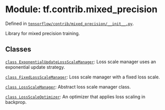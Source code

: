 <div itemscope itemtype="http://developers.google.com/ReferenceObject">
<meta itemprop="name" content="tf.contrib.mixed_precision" />
<meta itemprop="path" content="Stable" />
</div>

# Module: tf.contrib.mixed_precision



Defined in [`tensorflow/contrib/mixed_precision/__init__.py`](https://www.tensorflow.org/code/tensorflow/contrib/mixed_precision/__init__.py).

Library for mixed precision training.

## Classes

[`class ExponentialUpdateLossScaleManager`](../../tf/contrib/mixed_precision/ExponentialUpdateLossScaleManager.md): Loss scale manager uses an exponential update strategy.

[`class FixedLossScaleManager`](../../tf/contrib/mixed_precision/FixedLossScaleManager.md): Loss scale manager with a fixed loss scale.

[`class LossScaleManager`](../../tf/contrib/mixed_precision/LossScaleManager.md): Abstract loss scale manager class.

[`class LossScaleOptimizer`](../../tf/contrib/mixed_precision/LossScaleOptimizer.md): An optimizer that applies loss scaling in backprop.

